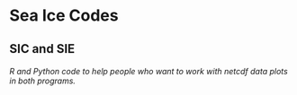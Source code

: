 # Sea Ice Codes
## SIC and SIE
###### R and Python code to help people who want to work with netcdf data plots in both programs.
